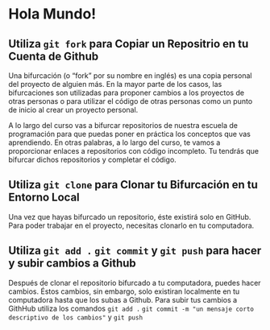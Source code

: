# Hola Mundo!

## Utiliza `git fork` para Copiar un Repositrio en tu Cuenta de Github

Una bifurcación (o “fork” por su nombre en inglés) es una copia personal del proyecto de alguien más. En la mayor parte de los casos, las bifurcaciones son utilizadas para proponer cambios a los proyectos de otras personas o para utilizar el código de otras personas como un punto de inicio al crear un proyecto personal.

A lo largo del curso vas a bifurcar repositorios de nuestra escuela de programación para que puedas poner en práctica los conceptos que vas aprendiendo. En otras palabras, a lo largo del curso, te vamos a proporcionar enlaces a repositorios con código incompleto. Tu tendrás que bifurcar dichos repositorios y completar el código. 

## Utiliza `git clone` para Clonar tu Bifurcación en tu Entorno Local 

Una vez que hayas bifurcado un repositorio, éste existirá solo en GitHub. Para poder trabajar en el proyecto, necesitas clonarlo en tu computadora. 

## Utiliza `git add .` `git commit` y `git push` para hacer y subir cambios a Github

Después de clonar el repositorio bifurcado a tu computadora, puedes hacer cambios. Éstos cambios, sin embargo, solo existiran localmente en tu computadora hasta que los subas a Github. Para subir tus cambios a GithHub utiliza los comandos `git add .` `git commit -m "un mensaje corto descriptivo de los cambios"` y `git push`

